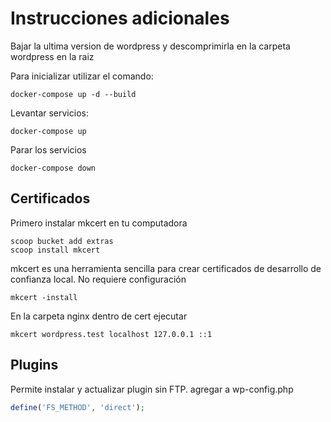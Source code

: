 # Instrucciones adicionales

Bajar la ultima version de wordpress y descomprimirla en la carpeta wordpress en la raiz

Para inicializar utilizar el comando:

```
docker-compose up -d --build
```

Levantar servicios:

```
docker-compose up
```

Parar los servicios

```
docker-compose down
```

## Certificados

Primero instalar mkcert en tu computadora

```
scoop bucket add extras
scoop install mkcert
```

mkcert es una herramienta sencilla para crear certificados de desarrollo de confianza local. No requiere configuración

```
mkcert -install
```

En la carpeta nginx dentro de cert ejecutar

```
mkcert wordpress.test localhost 127.0.0.1 ::1
```

## Plugins

Permite instalar y actualizar plugin sin FTP. agregar a wp-config.php

```php
define('FS_METHOD', 'direct');
```
